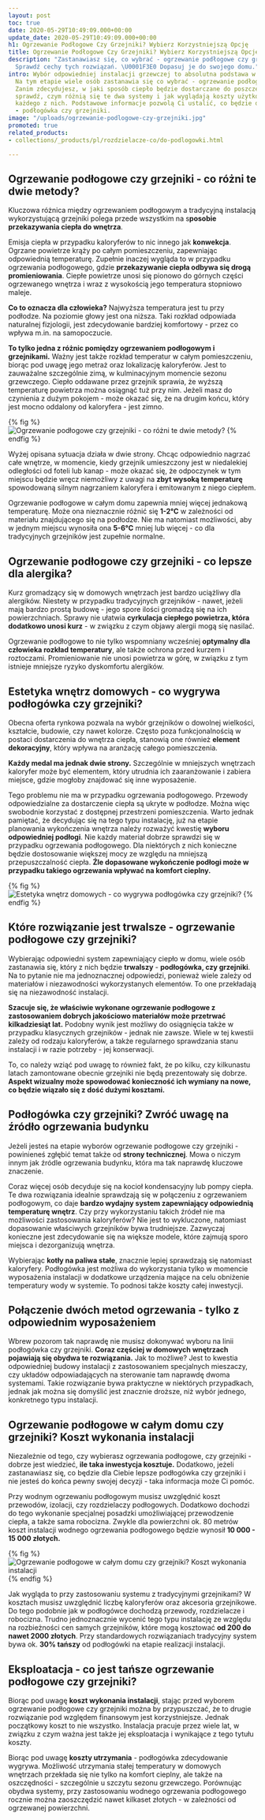 ```yaml
---
layout: post
toc: true
date: 2020-05-29T10:49:09.000+00:00
update_date: 2020-05-29T10:49:09.000+00:00
h1: Ogrzewanie Podłogowe Czy Grzejniki? Wybierz Korzystniejszą Opcję
title: Ogrzewanie Podłogowe Czy Grzejniki? Wybierz Korzystniejszą Opcję
description: "Zastanawiasz się, co wybrać - ogrzewanie podłogowe czy grzejniki? ➡️
  Sprawdź cechy tych rozwiązań. \U0001F3E0 Dopasuj je do swojego domu."
intro: Wybór odpowiedniej instalacji grzewczej to absolutna podstawa w każdym domu.
  Na tym etapie wiele osób zastanawia się co wybrać - ogrzewanie podłogowe czy grzejniki.
  Zanim zdecydujesz, w jaki sposób ciepło będzie dostarczane do poszczególnych pomieszczeń,
  sprawdź, czym różnią się te dwa systemy i jak wyglądają koszty użytkowania w przypadku
  każdego z nich. Podstawowe informacje pozwolą Ci ustalić, co będzie dla Ciebie lepsze
  - podłogówka czy grzejniki.
image: "/uploads/ogrzewanie-podlogowe-czy-grzejniki.jpg"
promoted: true
related_products:
- collections/_products/pl/rozdzielacze-co/do-podlogowki.html

---
```

## Ogrzewanie podłogowe czy grzejniki - co różni te dwie metody?

Kluczowa różnica między ogrzewaniem podłogowym a tradycyjną instalacją wykorzystującą grzejniki polega przede wszystkim na s**posobie przekazywania ciepła do wnętrza**.

Emisja ciepła w przypadku kaloryferów to nic innego jak **konwekcja**. Ogrzane powietrze krąży po całym pomieszczeniu, zapewniając odpowiednią temperaturę. Zupełnie inaczej wygląda to w przypadku ogrzewania podłogowego, gdzie **przekazywanie ciepła odbywa się drogą promieniowania**. Ciepłe powietrze unosi się pionowo do górnych części ogrzewanego wnętrza i wraz z wysokością jego temperatura stopniowo maleje.

**Co to oznacza dla człowieka?** Najwyższa temperatura jest tu przy podłodze. Na poziomie głowy jest ona niższa. Taki rozkład odpowiada naturalnej fizjologii, jest zdecydowanie bardziej komfortowy - przez co wpływa m.in. na samopoczucie.

**To tylko jedna z różnic pomiędzy ogrzewaniem podłogowym i grzejnikami.** Ważny jest także rozkład temperatur w całym pomieszczeniu, biorąc pod uwagę jego metraż oraz lokalizację kaloryferów. Jest to zauważalne szczególnie zimą, w kulminacyjnym momencie sezonu grzewczego. Ciepło oddawane przez grzejnik sprawia, że wyższą temperaturę powietrza można osiągnąć tuż przy nim. Jeżeli masz do czynienia z dużym pokojem - może okazać się, że na drugim końcu, który jest mocno oddalony od kaloryfera - jest zimno.

{% fig %}
![Ogrzewanie podłogowe czy grzejniki - co różni te dwie metody?](/uploads/ogrzewanie-podlogowe-czy-grzejniki-1.jpg "Ogrzewanie podłogowe czy grzejniki - co różni te dwie metody?")
{% endfig %}

Wyżej opisana sytuacja działa w dwie strony. Chcąc odpowiednio nagrzać całe wnętrze, w momencie, kiedy grzejnik umieszczony jest w niedalekiej odległości od foteli lub kanap - może okazać się, że odpoczynek w tym miejscu będzie wręcz niemożliwy z uwagi na **zbyt wysoką temperaturę** spowodowaną silnym nagrzaniem kaloryfera i emitowanym z niego ciepłem.

Ogrzewanie podłogowe w całym domu zapewnia mniej więcej jednakową temperaturę. Może ona nieznacznie różnić się **1-2°C** w zależności od materiału znajdującego się na podłodze. Nie ma natomiast możliwości, aby w jednym miejscu wynosiła ona **5-6°C** mniej lub więcej - co dla tradycyjnych grzejników jest zupełnie normalne.

## Ogrzewanie podłogowe czy grzejniki - co lepsze dla alergika?

Kurz gromadzący się w domowych wnętrzach jest bardzo uciążliwy dla alergików. Niestety w przypadku tradycyjnych grzejników - nawet, jeżeli mają bardzo prostą budowę - jego spore ilości gromadzą się na ich powierzchniach. Sprawy nie ułatwia **cyrkulacja ciepłego powietrza, która dodatkowo unosi kurz** - w związku z czym objawy alergii mogą się nasilać.

Ogrzewanie podłogowe to nie tylko wspomniany wcześniej **optymalny dla człowieka rozkład temperatury**, ale także ochrona przed kurzem i roztoczami. Promieniowanie nie unosi powietrza w górę, w związku z tym istnieje mniejsze ryzyko dyskomfortu alergików.

## Estetyka wnętrz domowych - co wygrywa podłogówka czy grzejniki?

Obecna oferta rynkowa pozwala na wybór grzejników o dowolnej wielkości, kształcie, budowie, czy nawet kolorze. Często poza funkcjonalnością w postaci dostarczenia do wnętrza ciepła, stanowią one również **element dekoracyjny**, który wpływa na aranżację całego pomieszczenia.

**Każdy medal ma jednak dwie strony.** Szczególnie w mniejszych wnętrzach kaloryfer może być elementem, który utrudnia ich zaaranżowanie i zabiera miejsce, gdzie mogłoby znajdować się inne wyposażenie.

Tego problemu nie ma w przypadku ogrzewania podłogowego. Przewody odpowiedzialne za dostarczenie ciepła są ukryte w podłodze. Można więc swobodnie korzystać z dostępnej przestrzeni pomieszczenia. Warto jednak pamiętać, że decydując się na tego typu instalację, już na etapie planowania wykończenia wnętrza należy rozważyć kwestię **wyboru odpowiedniej podłogi**. Nie każdy materiał dobrze sprawdzi się w przypadku ogrzewania podłogowego. Dla niektórych z nich konieczne będzie dostosowanie większej mocy ze względu na mniejszą przepuszczalność ciepła. **Źle dopasowane wykończenie podłogi może w przypadku takiego ogrzewania wpływać na komfort cieplny.**

{% fig %}
![Estetyka wnętrz domowych - co wygrywa podłogówka czy grzejniki?](/uploads/podloga-pod-ogrzewanie-podlogowe.jpg "Estetyka wnętrz domowych - co wygrywa podłogówka czy grzejniki?")
{% endfig %}

## Które rozwiązanie jest trwalsze - ogrzewanie podłogowe czy grzejniki?

Wybierając odpowiedni system zapewniający ciepło w domu, wiele osób zastanawia się, który z nich będzie **trwalszy** - **podłogówka, czy grzejniki**. Na to pytanie nie ma jednoznacznej odpowiedzi, ponieważ wiele zależy od materiałów i niezawodności wykorzystanych elementów. To one przekładają się na niezawodność instalacji.

**Szacuje się, że właściwie wykonane ogrzewanie podłogowe z zastosowaniem dobrych jakościowo materiałów może przetrwać kilkadziesiąt lat.** Podobny wynik jest możliwy do osiągnięcia także w przypadku klasycznych grzejników - jednak nie zawsze. Wiele w tej kwestii zależy od rodzaju kaloryferów, a także regularnego sprawdzania stanu instalacji i w razie potrzeby - jej konserwacji.

To, co należy wziąć pod uwagę to również fakt, że po kilku, czy kilkunastu latach zamontowane obecnie grzejniki nie będą prezentowały się dobrze. **Aspekt wizualny może spowodować konieczność ich wymiany na nowe, co będzie wiązało się z dość dużymi kosztami.**

## Podłogówka czy grzejniki? Zwróć uwagę na źródło ogrzewania budynku

Jeżeli jesteś na etapie wyborów ogrzewanie podłogowe czy grzejniki - powinieneś zgłębić temat także od **strony technicznej**. Mowa o niczym innym jak źródle ogrzewania budynku, która ma tak naprawdę kluczowe znaczenie.

Coraz więcej osób decyduje się na kocioł kondensacyjny lub pompy ciepła. Te dwa rozwiązania idealnie sprawdzają się w połączeniu z ogrzewaniem podłogowym, co daje **bardzo wydajny system zapewniający odpowiednią temperaturę wnętrz**. Czy przy wykorzystaniu takich źródeł nie ma możliwości zastosowania kaloryferów? Nie jest to wykluczone, natomiast dopasowanie właściwych grzejników bywa trudniejsze. Zazwyczaj konieczne jest zdecydowanie się na większe modele, które zajmują sporo miejsca i dezorganizują wnętrza.

Wybierając **kotły na paliwa stałe**, znacznie lepiej sprawdzają się natomiast kaloryfery. Podłogówka jest możliwa do wykorzystania tylko w momencie wyposażenia instalacji w dodatkowe urządzenia mające na celu obniżenie temperatury wody w systemie. To podnosi także koszty całej inwestycji.

## Połączenie dwóch metod ogrzewania - tylko z odpowiednim wyposażeniem

Wbrew pozorom tak naprawdę nie musisz dokonywać wyboru na linii podłogówka czy grzejniki. **Coraz częściej w domowych wnętrzach pojawiają się obydwa te rozwiązania.** Jak to możliwe? Jest to kwestia odpowiedniej budowy instalacji z zastosowaniem specjalnych mieszaczy, czy układów odpowiadających na sterowanie tam naprawdę dwoma systemami. Takie rozwiązanie bywa praktyczne w niektórych przypadkach, jednak jak można się domyślić jest znacznie droższe, niż wybór jednego, konkretnego typu instalacji.

## Ogrzewanie podłogowe w całym domu czy grzejniki? Koszt wykonania instalacji

Niezależnie od tego, czy wybierasz ogrzewania podłogowe, czy grzejniki - dobrze jest wiedzieć, **ile taka inwestycja kosztuje.** Dodatkowo, jeżeli zastanawiasz się, co będzie dla Ciebie lepsze podłogówka czy grzejniki i nie jesteś do końca pewny swojej decyzji - taka informacja może Ci pomóc.

Przy wodnym ogrzewaniu podłogowym musisz uwzględnić koszt przewodów, izolacji, czy rozdzielaczy podłogowych. Dodatkowo dochodzi do tego wykonanie specjalnej posadzki umożliwiającej przewodzenie ciepła, a także sama robocizna. Zwykle dla powierzchni ok. 80 metrów koszt instalacji wodnego ogrzewania podłogowego będzie wynosił **10 000 - 15 000 złotych.**

{% fig %}
![Ogrzewanie podłogowe w całym domu czy grzejniki? Koszt wykonania instalacji](/uploads/wyposazenie-ogrzewanie-podlogowe-czy-grzejniki.jpg "Ogrzewanie podłogowe w całym domu czy grzejniki? Koszt wykonania instalacji")
{% endfig %}

Jak wygląda to przy zastosowaniu systemu z tradycyjnymi grzejnikami? W kosztach musisz uwzględnić liczbę kaloryferów oraz akcesoria grzejnikowe. Do tego podobnie jak w podłogówce dochodzą przewody, rozdzielacze i robocizna. Trudno jednoznacznie wycenić tego typu instalację ze względu na rozbieżności cen samych grzejników, które mogą kosztować **od 200 do nawet 2000 złotych**. Przy standardowych rozwiązaniach tradycyjny system bywa ok. **30% tańszy** od podłogówki na etapie realizacji instalacji.

## Eksploatacja - co jest tańsze ogrzewanie podłogowe czy grzejniki?

Biorąc pod uwagę **koszt wykonania instalacji**, stając przed wyborem ogrzewanie podłogowe czy grzejniki można by przypuszczać, że to drugie rozwiązanie pod względem finansowym jest korzystniejsze. Jednak początkowy koszt to nie wszystko. Instalacja pracuje przez wiele lat, w związku z czym ważna jest także jej eksploatacja i wynikające z tego tytułu koszty.

Biorąc pod uwagę **koszty utrzymania** - podłogówka zdecydowanie wygrywa. Możliwość utrzymania stałej temperatury w domowych wnętrzach przekłada się nie tylko na komfort cieplny, ale także na oszczędności - szczególnie u szczytu sezonu grzewczego. Porównując obydwa systemy, przy zastosowaniu wodnego ogrzewania podłogowego rocznie można zaoszczędzić nawet kilkaset złotych - w zależności od ogrzewanej powierzchni.
